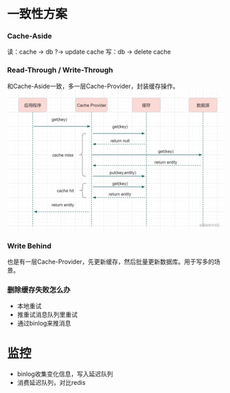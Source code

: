 # 一致性方案
### Cache-Aside
读：cache -> db ?-> update cache
写：db -> delete cache

### Read-Through / Write-Through
和Cache-Aside一致，多一层Cache-Provider，封装缓存操作。
![](../../images/db/redis-read-through.awebp)

### Write Behind
也是有一层Cache-Provider，先更新缓存，然后批量更新数据库。用于写多的场景。

### 删除缓存失败怎么办
- 本地重试
- 推重试消息队列里重试
- 通过binlog来推消息

# 监控
- binlog收集变化信息，写入延迟队列
- 消费延迟队列，对比redis